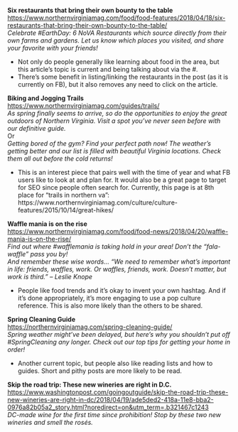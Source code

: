 <b>Six restaurants that bring their own bounty to the table</b><br>
https://www.northernvirginiamag.com/food/food-features/2018/04/18/six-restaurants-that-bring-their-own-bounty-to-the-table/<br>
<i>Celebrate #EarthDay: 6 NoVA Restaurants which source directly from their own farms and gardens. Let us know which places you visited, and share your favorite with your friends!</i>
<ul><li>Not only do people generally like learning about food in the area, but this article’s topic is current and being talking about via the #. </li>
<li>There’s some benefit in listing/linking the restaurants in the post (as it is currently on FB), but it also removes any need to click on the article.</li></ul>

<b>Biking and Jogging Trails</b><br>
https://www.northernvirginiamag.com/guides/trails/<br>
<i>As spring finally seems to arrive, so do the opportunities to enjoy the great outdoors of Northern Virginia. Visit a spot you’ve never seen before with our definitive guide.</i>
<br>Or<br>
<i>Getting bored of the gym? Find your perfect path now! The weather’s getting better and our list is filled with beautiful Virginia locations. Check them all out before the cold returns!</i>
<ul><li>This is an interest piece that pairs well with the time of year and what FB users like to look at and plan for. It would also be a great page to target for SEO since people often search for. Currently, this page is at 8th place for “trails in northern va”: https://www.northernvirginiamag.com/culture/culture-features/2015/10/14/great-hikes/</li></ul>

<b>Waffle mania is on the rise</b><br>
https://www.northernvirginiamag.com/food/food-news/2018/04/20/waffle-mania-is-on-the-rise/<br>
<i>Find out where #wafflemania is taking hold in your area! Don’t the “fala-waffle” pass you by!
<br>And remember these wise words… “We need to remember what’s important in life: friends, waffles, work. Or waffles, friends, work. Doesn’t matter, but work is third.” – Leslie Knope</i>
<ul><li>People like food trends and it’s okay to invent your own hashtag. And if it’s done appropriately, it’s more engaging to use a pop culture reference. This is also more likely than the others to be shared.</li></ul>

<b>Spring Cleaning Guide</b><br>
https://northernvirginiamag.com/spring-cleaning-guide/<br>
<i>Spring weather might’ve been delayed, but here’s why you shouldn’t put off #SpringCleaning any longer. Check out our top tips for getting your home in order!</i>
<ul><li>Another current topic, but people also like reading lists and how to guides. Short and pithy posts are more likely to be read.</li></ul>

<b>Skip the road trip: These new wineries are right in D.C.</b><br>
https://www.washingtonpost.com/goingoutguide/skip-the-road-trip-these-new-wineries-are-right-in-dc/2018/04/19/ade5ded2-418a-11e8-bba2-0976a82b05a2_story.html?noredirect=on&utm_term=.b321467c1243<br>
<i>DC-made wine for the first time since prohibition! Stop by these two new wineries and smell the rosés.</i>
